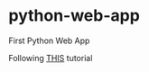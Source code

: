 # python-web-app
First Python Web App

Following [THIS](https://www.youtube.com/watch?v=yBDHkveJUf4&ab_channel=freeCodeCamp.org) tutorial
